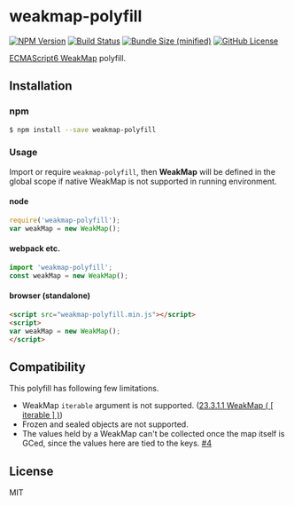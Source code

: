 weakmap-polyfill
================

[![NPM Version](https://img.shields.io/npm/v/weakmap-polyfill.svg)](https://www.npmjs.com/package/weakmap-polyfill)
[![Build Status](https://travis-ci.com/polygonplanet/weakmap-polyfill.svg?branch=master)](https://travis-ci.com/polygonplanet/weakmap-polyfill)
[![Bundle Size (minified)](https://img.shields.io/github/size/polygonplanet/weakmap-polyfill/weakmap-polyfill.min.js.svg)](https://github.com/polygonplanet/weakmap-polyfill/blob/master/weakmap-polyfill.min.js)
[![GitHub License](https://img.shields.io/github/license/polygonplanet/weakmap-polyfill.svg)](https://github.com/polygonplanet/weakmap-polyfill/blob/master/LICENSE)

[ECMAScript6 WeakMap](http://www.ecma-international.org/ecma-262/6.0/#sec-weakmap-objects) polyfill.

## Installation

### npm

```bash
$ npm install --save weakmap-polyfill
```

### Usage

Import or require `weakmap-polyfill`, then **WeakMap** will be defined in the global scope if native WeakMap is not supported in running environment.

#### node

```javascript
require('weakmap-polyfill');
var weakMap = new WeakMap();
```

#### webpack etc.

```javascript
import 'weakmap-polyfill';
const weakMap = new WeakMap();
```

#### browser (standalone)

```html
<script src="weakmap-polyfill.min.js"></script>
<script>
var weakMap = new WeakMap();
</script>
```

## Compatibility

This polyfill has following few limitations.

* WeakMap `iterable` argument is not supported. ([23.3.1.1 WeakMap ( \[ iterable \] )](https://www.ecma-international.org/ecma-262/6.0/index.html#sec-weakmap-iterable))
* Frozen and sealed objects are not supported.
* The values held by a WeakMap can't be collected once the map itself is GCed, since the values here are tied to the keys. [#4](https://github.com/polygonplanet/weakmap-polyfill/issues/4)

## License

MIT
